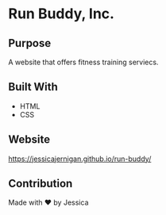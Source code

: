 # Run Buddy, Inc.

## Purpose
A website that offers fitness training serviecs. 

## Built With
* HTML
* CSS

## Website
https://jessicajernigan.github.io/run-buddy/

## Contribution
Made with ❤️ by Jessica
